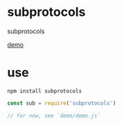 # subprotocols
subprotocols

[demo](https://serapath.github.io/subprotocols)

# use
`npm install subprotocols`
```js
const sub = require('subprotocols')

// for now, see `demo/demo.js`
```
